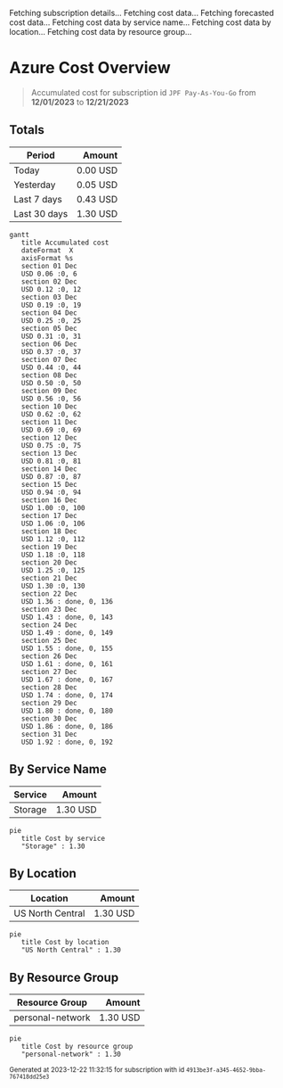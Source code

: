 Fetching subscription details...
Fetching cost data...
Fetching forecasted cost data...
Fetching cost data by service name...
Fetching cost data by location...
Fetching cost data by resource group...
# Azure Cost Overview

> Accumulated cost for subscription id `JPF Pay-As-You-Go` from **12/01/2023** to **12/21/2023**

## Totals

|Period|Amount|
|---|---:|
|Today|0.00 USD|
|Yesterday|0.05 USD|
|Last 7 days|0.43 USD|
|Last 30 days|1.30 USD|

```mermaid
gantt
   title Accumulated cost
   dateFormat  X
   axisFormat %s
   section 01 Dec
   USD 0.06 :0, 6
   section 02 Dec
   USD 0.12 :0, 12
   section 03 Dec
   USD 0.19 :0, 19
   section 04 Dec
   USD 0.25 :0, 25
   section 05 Dec
   USD 0.31 :0, 31
   section 06 Dec
   USD 0.37 :0, 37
   section 07 Dec
   USD 0.44 :0, 44
   section 08 Dec
   USD 0.50 :0, 50
   section 09 Dec
   USD 0.56 :0, 56
   section 10 Dec
   USD 0.62 :0, 62
   section 11 Dec
   USD 0.69 :0, 69
   section 12 Dec
   USD 0.75 :0, 75
   section 13 Dec
   USD 0.81 :0, 81
   section 14 Dec
   USD 0.87 :0, 87
   section 15 Dec
   USD 0.94 :0, 94
   section 16 Dec
   USD 1.00 :0, 100
   section 17 Dec
   USD 1.06 :0, 106
   section 18 Dec
   USD 1.12 :0, 112
   section 19 Dec
   USD 1.18 :0, 118
   section 20 Dec
   USD 1.25 :0, 125
   section 21 Dec
   USD 1.30 :0, 130
   section 22 Dec
   USD 1.36 : done, 0, 136
   section 23 Dec
   USD 1.43 : done, 0, 143
   section 24 Dec
   USD 1.49 : done, 0, 149
   section 25 Dec
   USD 1.55 : done, 0, 155
   section 26 Dec
   USD 1.61 : done, 0, 161
   section 27 Dec
   USD 1.67 : done, 0, 167
   section 28 Dec
   USD 1.74 : done, 0, 174
   section 29 Dec
   USD 1.80 : done, 0, 180
   section 30 Dec
   USD 1.86 : done, 0, 186
   section 31 Dec
   USD 1.92 : done, 0, 192
```

## By Service Name

|Service|Amount|
|---|---:|
|Storage|1.30 USD|

```mermaid
pie
   title Cost by service
   "Storage" : 1.30
```

## By Location

|Location|Amount|
|---|---:|
|US North Central|1.30 USD|

```mermaid
pie
   title Cost by location
   "US North Central" : 1.30
```

## By Resource Group

|Resource Group|Amount|
|---|---:|
|personal-network|1.30 USD|

```mermaid
pie
   title Cost by resource group
   "personal-network" : 1.30
```

<sup>Generated at 2023-12-22 11:32:15 for subscription with id `4913be3f-a345-4652-9bba-767418dd25e3`</sup>
